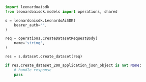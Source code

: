 <!-- Start SDK Example Usage -->


```python
import leonardoaisdk
from leonardoaisdk.models import operations, shared

s = leonardoaisdk.LeonardoAiSDK(
    bearer_auth="",
)

req = operations.CreateDatasetRequestBody(
    name='string',
)

res = s.dataset.create_dataset(req)

if res.create_dataset_200_application_json_object is not None:
    # handle response
    pass
```
<!-- End SDK Example Usage -->